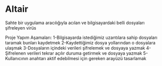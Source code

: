 # Altair
Sahte bir uygulama aracılığıyla acılan ve bilgisayardaki belli dosyaları şifreleyen virüs

Proje Yapım Aşamaları:
1-Bilgisayarda istediğimiz uzantılara sahip dosyaları taramak bunları kaydetmek 
2-Kaydettiğimiz dosya yollarından o dosyalara ulaşmak
3-Dosyaların içindeki verileri şifrelemek ve dosyaya yazmak
4-Şifrelenen verileri tekrar açılır duruma getirmek ve dosyaya yazmak
5-Kullanıcının anahtarı aktif edebilmesi için gereken arayüzü tasarlamak
